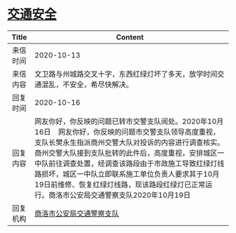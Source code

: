 # <a href="http://www.shangluo.gov.cn/zmhd/ldxxxx.jsp?urltype=leadermail.LeaderMailContentUrl&wbtreeid=1112&leadermailid=6521">交通安全</a>
|Title|Content|
|:---:|---|
|来信时间|2020-10-13|
|来信内容|文卫路与州城路交叉十字，东西红绿灯坏了多天，放学时间交通混乱，不安全，希尽快解决。|
|回复时间|2020-10-16|
|回复内容|网友你好，你反映的问题已转市交警支队阅处。2020年10月16日    网友你好，你反映的问题市交警支队领导高度重视，支队长樊永生指派商州交警大队对投诉的内容进行调查核实。商州交警大队接到支队批转的此件后，高度重视，安排城区一中队前往调查处置，经调查该路段由于市政施工导致红绿灯线路损坏，城区一中队立即联系施工单位负责人要求其于10月19日前维修、恢复红绿灯线路，现该路段红绿灯已正常运行。商洛市公安局交通警察支队2020年10月19日|
|回复机构|<a href="../../categories/agencies/商洛市公安局交通警察支队.md">商洛市公安局交通警察支队</a>|